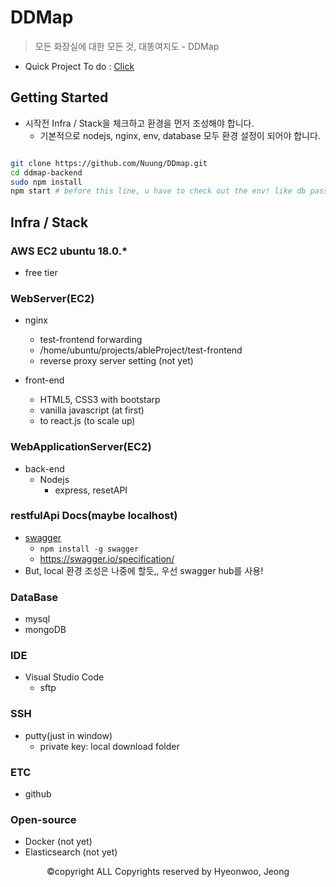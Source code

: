 # DDMap
> 모든 화장실에 대한 모든 것, 대똥여지도 - DDMap

- Quick Project To do : [Click](https://github.com/Nuung/DDmap/projects/1)

###

## Getting Started
- 시작전 Infra / Stack을 체크하고 환경을 먼저 조성해야 합니다. 
	- 기본적으로 nodejs, nginx, env, database 모두 환경 설정이 되어야 합니다.

```bash

git clone https://github.com/Nuung/DDmap.git
cd ddmap-backend
sudo npm install
npm start # before this line, u have to check out the env! like db pass,,, etc

```


###

## Infra / Stack

### AWS EC2 ubuntu 18.0.*
- free tier

### WebServer(EC2)
- nginx
	- test-frontend forwarding
	- /home/ubuntu/projects/ableProject/test-frontend
	- reverse proxy server setting (not yet)

- front-end
	- HTML5, CSS3 with bootstarp
	- vanilla javascript (at first)
	- to react.js (to scale up)

### WebApplicationServer(EC2)
- back-end
	- Nodejs 
		- express, resetAPI

### restfulApi Docs(maybe localhost)
- [swagger](https://github.com/swagger-api/swagger-node)
	- ```npm install -g swagger```
	- https://swagger.io/specification/
- But, local 환경 조성은 나중에 할듯,, 우선 swagger hub를 사용!

### DataBase
- mysql
- mongoDB

### IDE
- Visual Studio Code
	- sftp

### SSH
- putty(just in window)
	- private key: local download folder

### ETC
- github

### Open-source
- Docker (not yet)
- Elasticsearch (not yet)

<p align="center">©copyright ALL Copyrights reserved by Hyeonwoo, Jeong</p>